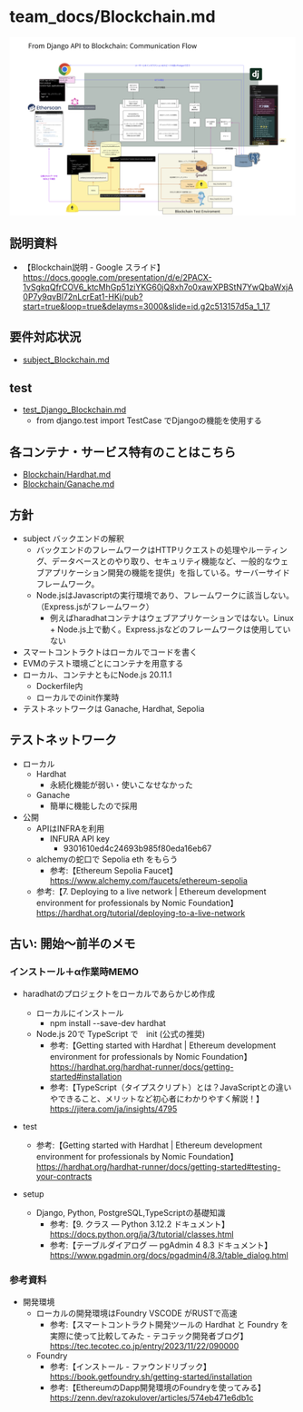 # team_docs/Blockchain.md

![alt text](<img/スクリーンショット 2024-03-24 12.27.24.png>)

## 説明資料

- 【Blockchain説明 - Google スライド】 <https://docs.google.com/presentation/d/e/2PACX-1vSgkqQfrCOV6_ktcMhGp51ziYKG60jQ8xh7o0xawXPBStN7YwQbaWxjA0P7y9qvBl72nLcrEat1-HKj/pub?start=true&loop=true&delayms=3000&slide=id.g2c513157d5a_1_17>

## 要件対応状況

- [subject_Blockchain.md](subject/subject_Blockchain.md)

## test

- [test_Django_Blockchain.md](../../docker/srcs/uwsgi-django/pong/blockchain/local_testnet/test/test_Django_Blockchain.md)  
  - from django.test import TestCase でDjangoの機能を使用する

## 各コンテナ・サービス特有のことはこちら

- [Blockchain/Hardhat.md](Blockchain/Hardhat.md)
- [Blockchain/Ganache.md](Blockchain/Ganache.md)

## 方針

- subject バックエンドの解釈
  - バックエンドのフレームワークはHTTPリクエストの処理やルーティング、データベースとのやり取り、セキュリティ機能など、一般的なウェブアプリケーション開発の機能を提供」を指している。サーバーサイドフレームワーク。
  - Node.jsはJavascriptの実行環境であり、フレームワークに該当しない。（Express.jsがフレームワーク）
    - 例えばharadhatコンテナはウェブアプリケーションではない。Linux + Node.js上で動く。Express.jsなどのフレームワークは使用していない
- スマートコントラクトはローカルでコードを書く
- EVMのテスト環境ごとにコンテナを用意する
- ローカル、コンテナともにNode.js 20.11.1
  - Dockerfile内
  - ローカルでのinit作業時
- テストネットワークは Ganache, Hardhat, Sepolia

## テストネットワーク

- ローカル
  - Hardhat
    - 永続化機能が弱い・使いこなせなかった
  - Ganache
    - 簡単に機能したので採用
- 公開
  - APIはINFRAを利用
    - INFURA API key
      - 9301610ed4c24693b985f80eda16eb67
  - alchemyの蛇口で Sepolia eth をもらう
    - 参考:【Ethereum Sepolia Faucet】 <https://www.alchemy.com/faucets/ethereum-sepolia>
  - 参考:【7. Deploying to a live network | Ethereum development environment for professionals by Nomic Foundation】 <https://hardhat.org/tutorial/deploying-to-a-live-network>

## 古い: 開始〜前半のメモ

### インストール＋α作業時MEMO

- haradhatのプロジェクトをローカルであらかじめ作成
  - ローカルにインストール
    - npm install --save-dev hardhat
  - Node.js 20で TypeScript で　init (公式の推奨)
    - 参考:【Getting started with Hardhat | Ethereum development environment for professionals by Nomic Foundation】 <https://hardhat.org/hardhat-runner/docs/getting-started#installation>
    - 参考:【TypeScript（タイプスクリプト）とは？JavaScriptとの違いやできること、メリットなど初心者にわかりやすく解説！】 <https://jitera.com/ja/insights/4795>
- test
  - 参考:【Getting started with Hardhat | Ethereum development environment for professionals by Nomic Foundation】 <https://hardhat.org/hardhat-runner/docs/getting-started#testing-your-contracts>

- setup
  - Django, Python, PostgreSQL,TypeScriptの基礎知識  
    - 参考:【9. クラス — Python 3.12.2 ドキュメント】 <https://docs.python.org/ja/3/tutorial/classes.html>
    - 参考:【テーブルダイアログ — pgAdmin 4 8.3 ドキュメント】 <https://www.pgadmin.org/docs/pgadmin4/8.3/table_dialog.html>

### 参考資料

- 開発環境
  - ローカルの開発環境はFoundry VSCODE がRUSTで高速
    - 参考:【スマートコントラクト開発ツールの Hardhat と Foundry を実際に使って比較してみた - テコテック開発者ブログ】 <https://tec.tecotec.co.jp/entry/2023/11/22/090000>
  - Foundry
    - 参考:【インストール - ファウンドリブック】 <https://book.getfoundry.sh/getting-started/installation>
    - 参考:【EthereumのDapp開発環境のFoundryを使ってみる】 <https://zenn.dev/razokulover/articles/574eb471e6db1c>
